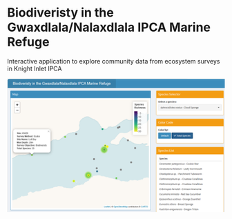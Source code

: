 # Biodiveristy in the Gwaxdlala/Nalaxdlala IPCA Marine Refuge
Interactive application to explore community data from ecosystem surveys in Knight Inlet IPCA 

<img src="readme_png/knight_screenshot.png">
